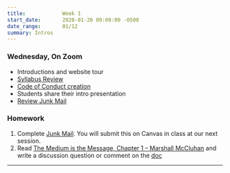 ```yaml
---
title:            Week 1
start_date:       2020-01-26 00:00:00 -0500
date_range:       01/12
summary: Intros
---
```


### Wednesday, On Zoom

- Introductions and website tour
- [Syllabus Review](/syllabus)
- [Code of Conduct creation](https://paper.dropbox.com/doc/S22-Penn-Graphic-Design-Names-and-Code-of-Conduct--BZ3Gc9U_QPH5F7~SQ8WyXdilAQ-rkH72Alu2IHxolZiOxZmz)
- Students share their intro presentation
- [Review Junk Mail](projects/junk)

### Homework

1. Complete [Junk Mail](../projects/junk). You will submit this on Canvas in class at our next session.
2. Read [The Medium is the Message, Chapter 1 – Marshall McCluhan](https://web.mit.edu/allanmc/www/mcluhan.mediummessage.pdf) and write a discussion question or comment on the [doc](https://paper.dropbox.com/doc/Penn-Graphic-Design-S22-Reading-Reflections--BZ1ZhrHadgV1rGhdIUdlRYzPAQ-SIgYryvv4DmHrDb54BTlB)

---

